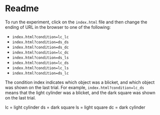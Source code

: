 # Readme

To run the experiment, click on the `index.html` file and then change the ending of URL in the browser to one of the following: 

- `index.html?condition=lc_lc`
- `index.html?condition=ds_ds`
- `index.html?condition=ds_dc`
- `index.html?condition=lc_dc`
- `index.html?condition=ds_ls`
- `index.html?condition=lc_ds`
- `index.html?condition=lc_ls`
- `index.html?condition=ds_lc`

The condition index indicates which object was a blicket, and which object was shown on the last trial. For example, `index.html?condition=lc_ds` means that the light cylinder was a blicket, and the dark square was shown on the last trial.

lc = light cylinder
ds = dark square
ls = light square
dc = dark cylinder